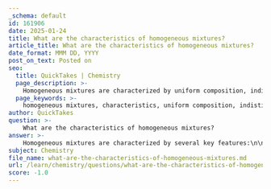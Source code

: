 ```yaml
---
_schema: default
id: 161906
date: 2025-01-24
title: What are the characteristics of homogeneous mixtures?
article_title: What are the characteristics of homogeneous mixtures?
date_format: MMM DD, YYYY
post_on_text: Posted on
seo:
  title: QuickTakes | Chemistry
  page_description: >-
    Homogeneous mixtures are characterized by uniform composition, indistinguishable components, and inability to be physically separated, making them distinct from heterogeneous mixtures.
  page_keywords: >-
    homogeneous mixtures, characteristics, uniform composition, indistinguishable components, physical separation, solutions, examples, consistent appearance
author: QuickTakes
question: >-
    What are the characteristics of homogeneous mixtures?
answer: >-
    Homogeneous mixtures are characterized by several key features:\n\n1. **Uniform Composition**: The components of a homogeneous mixture are evenly distributed throughout the mixture, resulting in a consistent composition. This means that any sample taken from the mixture will have the same ratio of components.\n\n2. **Indistinguishable Components**: In a homogeneous mixture, the individual components cannot be visually distinguished from one another. For example, in a solution of saltwater, the salt is completely dissolved, and you cannot see the individual salt particles.\n\n3. **Physical Separation**: Homogeneous mixtures cannot be separated into their individual components by simple physical methods such as filtration. This is because the components are mixed at a molecular level.\n\n4. **Examples**: Common examples of homogeneous mixtures include:\n   - **Solutions**: Such as saltwater, where the salt is dissolved in water.\n   - **Gases**: Like air, which is a mixture of various gases (nitrogen, oxygen, carbon dioxide, etc.) that are uniformly mixed.\n\n5. **Physical Appearance**: The physical appearance of homogeneous mixtures is consistent throughout. Unlike heterogeneous mixtures, where different components can be seen and identified, homogeneous mixtures appear uniform to the naked eye.\n\nIn summary, homogeneous mixtures are defined by their uniformity, indistinguishable components, and inability to be separated by simple physical means, making them distinct from heterogeneous mixtures.
subject: Chemistry
file_name: what-are-the-characteristics-of-homogeneous-mixtures.md
url: /learn/chemistry/questions/what-are-the-characteristics-of-homogeneous-mixtures
score: -1.0
---
```


&nbsp;